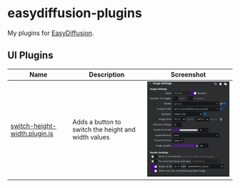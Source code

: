 # easydiffusion-plugins

My plugins for [EasyDiffusion](https://github.com/cmdr2/stable-diffusion-ui).

## UI Plugins

| Name | Description | Screenshot |
| ---- | ----------- | ---------- |
| [switch-height-width.plugin.js](ui/switch-height-width.plugin.js) | Adds a button to switch the height and width values | ![Example](./screenshots/switch-height-width.webp) |
